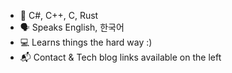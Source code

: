 * 🔡 C#, C++, C, Rust
* 🗣️ Speaks English, 한국어
* 💻 Learns things the hard way :)
* 📬 Contact & Tech blog links available on the left
